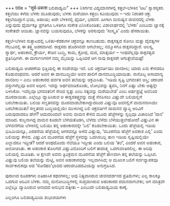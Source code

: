 +++
title = "सूर्य-प्रकाश ಬಲಿಪಾಡ್ಯಮಿ"
+++
ನಿಸರ್ಗದ ವಿದ್ಯಮಾನಗಳಲ್ಲಿ ಕತ್ತಲೆ–ಬೆಳಕಿನ ‘ಆಟ’ ಸ್ವಾರಸ್ಯಕರ. ಕತ್ತಲೆಯು ಕಳೆದು ಬೆಳಕು ಮೂಡುವುದು; ಬೆಳಕು ಮರೆಯಾಗಿ ಕತ್ತಲು ಕವಿಯುವುದು – ಇದು ನಿರಂತರ ಚಕ್ರ. ಕತ್ತಲೆಯಿದ್ದಾಗ ಭಯ, ಅಪಾಯ; ಅದೇ ಬೆಳಕಿನಲ್ಲಿ ಧೈರ್ಯ, ಭರವಸೆ. ಹೀಗಾಗಿ ಮನುಷ್ಯನ ಜೀವನದಲ್ಲಿ ಬೆಳಕು ಎನ್ನುವುದು ಧೈರ್ಯಕ್ಕೂ ಪ್ರಗತಿಗೂ ಒಳತಿಗೂ ಸಂಕೇತ ಎನಿಸಿಕೊಂಡಿತು; ವಿಶಾಲಾರ್ಥದಲ್ಲಿ ‘ಬೆಳಕು’ ಎಂಬುದು ಜ್ಞಾನಕ್ಕೆ ಸಂಕೇತವೇ ಆಯಿತು. ಜ್ಞಾನವನ್ನು ಬಯಸುವುದೂ, ಬೆಳಕನ್ನು ಅರಸುವುದು ‘ಸಂಸ್ಕೃತಿ‘ ಎಂದು ಹೆಸರಾಯಿತು. 

ಕತ್ತಲೆ–ಬೆಳಕಿನ ಸುತ್ತಾಟದಲ್ಲಿ ಒಳಿತು–ಕೆಡಕುಗಳ ಚಕ್ರವನ್ನೂ ಕಾಣಬಹುದು. ರಾಕ್ಷಸತ್ವದ ಸೋಲು ಮತ್ತು ದೈವತ್ವಗಳ ಗೆಲುವಿನಲ್ಲಿ ಈ ತತ್ತ್ವ ಅಡಕವಾಗಿದೆ. ರಾಕ್ಷಸರು ಹೊರಗಿನವೇ ಆಗಬೇಕಿಲ್ಲ; ನಮ್ಮೊಳಗೂ ರಾಕ್ಷಸರಿದ್ದಾರೆ. ಆಲಸ್ಯ, ಸ್ವಾರ್ಥ, ಅಹಂಕಾರ, ಕ್ರೌರ್ಯ, ಕೇಡಿನ ಬುದ್ಧಿ, ಕಾಮ, ಕ್ರೋಧ, ಮದ, ಮಾತ್ಸರ್ಯ – ಇಂಥವೆಲ್ಲವೂ ರಾಕ್ಷಸತ್ವದ ಪ್ರತಿನಿಧಿಗಳೇ. ಈ ದುರ್ಗುಣಗಳಿಗೆ ನಮ್ಮ ಮೈಯನ್ನು ಒಪ್ಪಿಸಿದರೆ ಆಗ ನಾವು ರಾಕ್ಷಸರೇ ಆಗುತ್ತೇವೆಯಷ್ಟೆ!

ಬಲಿಪಾಡ್ಯಮಿ ಆಚರಣೆಯ ಭಿತ್ತಿಯಲ್ಲಿ ಈ ಸಂದೇಶವೂ ಇದೆ. ಬಲಿ ಚಕ್ರವರ್ತಿಯು ದಾನಶೀಲ; ಯಾರು ಏನು ಕೇಳಿದರೂ ಕೊಡುವಂಥವನು. ಆದರೆ ಅವನ ಈ ದಾನಬುದ್ಧಿಯೇ ಅವನ ಪಾಲಿಗೆ ದಾನವಬುದ್ಧಿಯಾಯಿತು. ನಾನೊಬ್ಬ ಅಸಾಮಾನ್ಯ ದಾನಶೀಲ – ಎಂಬ ಅಹಂಕಾರದ ಪರ್ವತ ಅವನ ತಲೆಯನ್ನು ಆಕ್ರಮಿಸಿತು. ‘ಇಡಿಯ ಸೃಷ್ಟಿ ಭಗವಂತನ ಆಸ್ತಿ; ಚರಾಚರ ವಸ್ತುಗಳೆಲ್ಲವೂ ಅವನ ಅಧೀನ. ಇದನ್ನು ಅರ್ಥಮಾಡಿಕೊಂಡು, ಲೋಭವನ್ನು ತ್ಯಜಿಸಿ, ನಿನಗೆ ಎಷ್ಟು ಬೇಕು ಅಷ್ಟನ್ನೇ ಬಳಸಿಕೋ. ಇವೆಲ್ಲವೂ ಭಗವಂತನಿಗೆ ಸೇರಿದ ಸ್ವತ್ತು ಎಂಬ ಸತ್ಯವನ್ನು ಮರೆಯಬೇಡ’ ಎಂಬ ಆರ್ಷಪ್ರಜ್ಞೆ ಅವನಿಂದ ದೂರವಾಯಿತು. ಎಲ್ಲೆಲ್ಲೂ ವ್ಯಾಪಿಸಿರುವ ಆ ಈಶ್ವರತತ್ತ್ವವನ್ನು ಮತ್ತೆ ನೆನಪಿಸಲು ವಿಷ್ಣುವೇ ಬಲಿಯಲ್ಲಿಗೆ ಬರಬೇಕಾಯಿತು. ಬಲಿಯ ಸಣ್ಣತನವನ್ನು ದೂರಮಾಡಬೇಕಾಗಿದ್ದುದರಿಂದ ವಿಷ್ಣುವೂ ಅವನಲ್ಲಿಗೆ ವಾಮನನಾಗಿಯೇ ಬರಬೇಕಾಯಿತು! ಸಣ್ಣತನದ ಬುದ್ಧಿಯಲ್ಲಿಯೇ ಮುಳುಗಿದ್ದ ಬಲಿ ಚಕ್ರವರ್ತಿಗೆ ವಾಮನನ ವ್ಯಾಪ್ತಿ ಅರಿವಿಗೆ ಬರುವುದಾದರೂ ಹೇಗೆ? ಆದುದರಿಂದಲೇ ಅವನು ವಾಮನ ಕೇಳಿದ ಮೂರು ಹೆಜ್ಜೆಗಳನ್ನು ಸ್ವಲ್ಪವೂ ವಿಚಾರಿಸಿದೆ ‘ದಾನ’ ಮಾಡಿದ. ಕುಬ್ಜನಾಗಿದ್ದ ವಾಮನ ಕೂಡಲೇ ಬೆಳೆಯತೊಡಗಿ, ಬೆಳೆದು ಬೆಳೆದು ಬೆಳೆಯುತ್ತಲೇಹೋದ! ವಿಷ್ಣುವಿನ ಈ ಬೆಳವಣಿಗೆಯ ಬೆಳಕಿನಲ್ಲಿ ಬಲಿಯು ತನ್ನ ಅಹಂಕಾರವನ್ನೇ ‘ಬಲಿ’ ಕೊಡಬೇಕಾಯಿತು. ಒಂದು ಹೆಜ್ಜೆಯಲ್ಲಿ ಇಡಿಯ ಭೂಮಿಯನ್ನೂ, ಎರಡನೆಯ ಹೆಜ್ಜೆಯಲ್ಲಿ ಆಗಸವನ್ನೂ ಅಳೆದ ವಿಷ್ಣುವು, ‘ಮೂರನೆಯ ಹೆಜ್ಜೆಗೆ ಅವಕಾಶ ಎಲ್ಲಿ’ ಎಂದು ಬಲಿಯನ್ನು ಕೇಳಿದ. ವಿಷ್ಣುವಿನ ಮೂರನೆಯ ಹೆಜ್ಜೆಗೆ ಸ್ಥಳವನ್ನು ಒದಗಿಸಬಲ್ಲ ತಾಣ ಇಡಿಯ ಸೃಷ್ಟಿಯಲ್ಲಿಯೇ ಎಲ್ಲಾದರೂ ಇದ್ದೀತೆ? ಆದರೆ ಅಂಥದೊಂದು ನೆಲೆಯೂ ಇದ್ದೀತು ಎಂದು ಬಲಿಯ ‘ತಲೆ’, ಎಂದರೆ ಅವನ ಅಹಂಕಾರ, ಆಲೋಚಿಸಿತು. ಈ ಅಹಂಕಾರ ತೊಲಗದೆ ವಿಷ್ಣುವಿನೊಂದಿಗೆ ಬಲಿಗೆ ತಾದಾತ್ಮ್ಯ ಒದಗುವಂತಿರಲಿಲ್ಲ. ಈ ಅರಿವು ಬಲಿಯಲ್ಲಿ ಮೂಡಿತು. ಆ ಕ್ಷಣವೇ ಅವನು ತ್ರಿವಿಕ್ರಮನ ಮೂರನೆಯ ಹೆಜ್ಜೆಗೆ ತಾಣವಾಗಿ ತನ್ನ ತಲೆಯನ್ನು ಒಪ್ಪಿಸಿದ. ವಿಷ್ಣುವು ಬಲಿಯ ತಲೆಯನ್ನು ಮೆಟ್ಟಿ, ಅವನ ಅಹಂಕಾರವನ್ನು ಇಲ್ಲವಾಗಿಸಿದ; ಆ ಮೂಲಕ ಬಲಿಗೆ ಸರ್ವವ್ಯಾಪಕವೂ ಸಾರ್ವಕಾಲಿಕವೂ ಆದ ‘ಸೋऽಹಂ’ಭಾವದ ಚಿರಂಜೀವಿಪದವಿಯನ್ನು ಅನುಗ್ರಹಿಸಿದ.

ಪುರಾಣದ ರೂಪಕಗಳು ಐತಿಹಾಸಿಕ ಕಥನಗಳಲ್ಲ; ಅವು ನಿತ್ಯವಾಗಿರುವ ಜೀವನದರ್ಶನದ ಪ್ರತಿಮೆಗಳು; ಎಲ್ಲ ಕಾಲಕ್ಕೂ ಒದಗುವ ಅರಿವಿನ ಬೆಳಕು. ನಮ್ಮ ಮನೋಬುದ್ಧಿಗಳಲ್ಲಿ ಸುಪ್ತವಾಗಿರುವ ಅಹಂಕಾರದ ದಮನವಾಗಬೇಕು; ಆಗ ಮಾತ್ರವೇ ಎಲ್ಲೆಲ್ಲೂ ವ್ಯಾಪಿಸಿರುವ ಆನಂದದ ಅನುಭವ ದಕ್ಕೀತು – ಎಂಬುದೇ ಬಲಿಪಾಡ್ಯಮಿಯ ಕಾಣ್ಕೆ.

ಎಲ್ಲರಿಗೂ ಬಲಿಪಾಡ್ಯಮಿಯ ಶುಭಾಶಯಗಳು